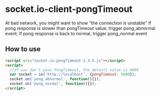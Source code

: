 # socket.io-client-pongTimeout
At bad network, you might want to show "the connection is unstable"
If pong response is slower than pongTimeout value, trigger pong_abnormal event; If pong response is back to normal, trigger pong_normal event


## How to use

```html
<script src="socket.io-pongTimeout-1.3.5.js"></script>
<script>
  //if you don't pass PongTimeout, the default value is 6000
  var socket = io('http://localhost', {pongTimeout: 5000});
  socket.on('pong_abnormal', function(){});
  socket.on('pong_normal', function(){});
</script>
```

